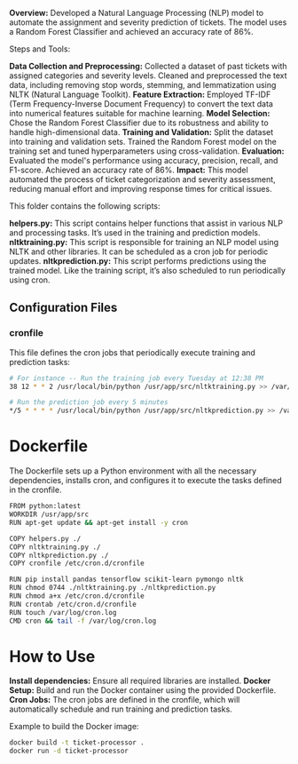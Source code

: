 **Overview:** Developed a Natural Language Processing (NLP) model to automate the assignment and severity prediction of tickets. The model uses a Random Forest Classifier and achieved an accuracy rate of 86%.

Steps and Tools:

**Data Collection and Preprocessing:** Collected a dataset of past tickets with assigned categories and severity levels. Cleaned and preprocessed the text data, including removing stop words, stemming, and lemmatization using NLTK (Natural Language Toolkit).  **Feature Extraction:** Employed TF-IDF (Term Frequency-Inverse Document Frequency) to convert the text data into numerical features suitable for machine learning.  **Model Selection:** Chose the Random Forest Classifier due to its robustness and ability to handle high-dimensional data. 
 **Training and Validation:** Split the dataset into training and validation sets. Trained the Random Forest model on the training set and tuned hyperparameters using cross-validation. 
 **Evaluation:** Evaluated the model's performance using accuracy, precision, recall, and F1-score. Achieved an accuracy rate of 86%.  **Impact:** This model automated the process of ticket categorization and severity assessment, reducing manual effort and improving response times for critical issues.


This folder contains the following scripts:

**helpers.py:** This script contains helper functions that assist in various NLP and processing tasks. It’s used in the training and prediction models.  **nltktraining.py:** This script is responsible for training an NLP model using NLTK and other libraries. It can be scheduled as a cron job for periodic updates.  **nltkprediction.py:** This script performs predictions using the trained model. Like the training script, it’s also scheduled to run periodically using cron.

## Configuration Files

### cronfile
This file defines the cron jobs that periodically execute training and prediction tasks:

```bash
# For instance -- Run the training job every Tuesday at 12:38 PM
38 12 * * 2 /usr/local/bin/python /usr/app/src/nltktraining.py >> /var/log/cron.log 2>&1

# Run the prediction job every 5 minutes
*/5 * * * * /usr/local/bin/python /usr/app/src/nltkprediction.py >> /var/log/cron.log 2>&1
```


# Dockerfile
The Dockerfile sets up a Python environment with all the necessary dependencies, installs cron, and configures it to execute the tasks defined in the cronfile.
```bash
FROM python:latest
WORKDIR /usr/app/src
RUN apt-get update && apt-get install -y cron

COPY helpers.py ./
COPY nltktraining.py ./
COPY nltkprediction.py ./
COPY cronfile /etc/cron.d/cronfile

RUN pip install pandas tensorflow scikit-learn pymongo nltk
RUN chmod 0744 ./nltktraining.py ./nltkprediction.py
RUN chmod a+x /etc/cron.d/cronfile
RUN crontab /etc/cron.d/cronfile
RUN touch /var/log/cron.log
CMD cron && tail -f /var/log/cron.log
```
# How to Use
**Install dependencies:** Ensure all required libraries are installed.  **Docker Setup:** Build and run the Docker container using the provided Dockerfile.  **Cron Jobs:** The cron jobs are defined in the cronfile, which will automatically schedule and run training and prediction tasks.

Example to build the Docker image: 
```bash
docker build -t ticket-processor .
docker run -d ticket-processor
```
